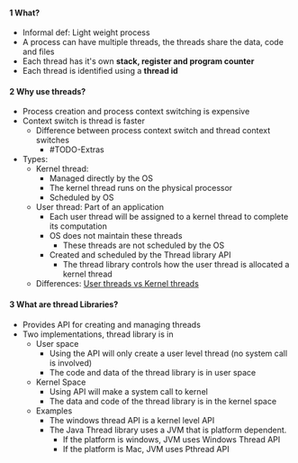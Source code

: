 

#### 1 What?
- Informal def: Light weight process
- A process can have multiple threads, the threads share the data, code and files
- Each thread has it's own **stack, register and program counter**
- Each thread is identified using a **thread id**

#### 2 Why use threads?
- Process creation and process context switching is expensive
- Context switch is thread is faster
	- Difference between process context switch and thread context switches
		- #TODO-Extras 
- Types: 
	- Kernel thread: 
		- Managed directly by the OS
		- The kernel thread runs on the physical processor
		- Scheduled by OS
	- User thread: Part of an application
		- Each user thread will be assigned to a kernel thread to complete its computation
		- OS does not maintain these threads
			- These threads are not scheduled by the OS
		- Created and scheduled by the Thread library API
			- The thread library controls how the user thread is allocated a kernel thread
	- Differences: [User threads vs Kernel threads](https://www.ibm.com/docs/kk/aix/7.2?topic=processes-kernel-threads-user-threads)

#### 3 What are thread Libraries?
- Provides API for creating and managing threads
- Two implementations, thread library is in
	- User space
		- Using the API will only create a user level thread (no system call is involved)
		- The code and data of the thread library is in user space
	- Kernel Space
		- Using API will make a system call to kernel
		- The data and code of the thread library is in the kernel space
	- Examples
		- The windows thread API is a kernel level API
		- The Java Thread library uses a JVM that is platform dependent.
			- If the platform is windows, JVM uses Windows Thread API
			- If the platform is Mac, JVM uses Pthread API